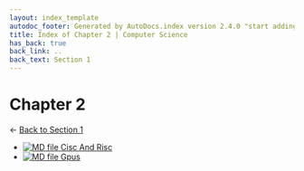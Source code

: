 ```yaml
---
layout: index_template
autodoc_footer: Generated by AutoDocs.index version 2.4.0 "start adding backlinks" ⓒ Starwort, 2020
title: Index of Chapter 2 | Computer Science
has_back: true
back_link: ..
back_text: Section 1
---
```


# **Chapter 2**

← [Back to Section 1](..)

- [![MD file](https://img.icons8.com/windows/512/03dac6/regular-document.png) Cisc And Risc](./cisc_and_risc.html)
- [![MD file](https://img.icons8.com/windows/512/03dac6/regular-document.png) Gpus](./gpus.html)

